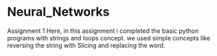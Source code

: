 # Neural_Networks
Assignment 1 
Here, in this assignment i completed the basic python programs with strings and loops concept. 
 we used simple concepts like reversing the string with Slicing and replacing the word.
